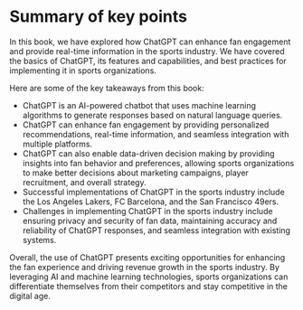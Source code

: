 Summary of key points
=================================

In this book, we have explored how ChatGPT can enhance fan engagement and provide real-time information in the sports industry. We have covered the basics of ChatGPT, its features and capabilities, and best practices for implementing it in sports organizations.

Here are some of the key takeaways from this book:

* ChatGPT is an AI-powered chatbot that uses machine learning algorithms to generate responses based on natural language queries.
* ChatGPT can enhance fan engagement by providing personalized recommendations, real-time information, and seamless integration with multiple platforms.
* ChatGPT can also enable data-driven decision making by providing insights into fan behavior and preferences, allowing sports organizations to make better decisions about marketing campaigns, player recruitment, and overall strategy.
* Successful implementations of ChatGPT in the sports industry include the Los Angeles Lakers, FC Barcelona, and the San Francisco 49ers.
* Challenges in implementing ChatGPT in the sports industry include ensuring privacy and security of fan data, maintaining accuracy and reliability of ChatGPT responses, and seamless integration with existing systems.

Overall, the use of ChatGPT presents exciting opportunities for enhancing the fan experience and driving revenue growth in the sports industry. By leveraging AI and machine learning technologies, sports organizations can differentiate themselves from their competitors and stay competitive in the digital age.

